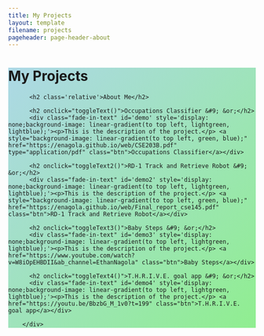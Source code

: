 ```yaml
---
title: My Projects
layout: template
filename: projects
pageheader: page-header-about
--- 
```

 
<div style='background-image: linear-gradient(to top left, lightgreen, lightblue);'>
          <h1 class="project-name">My Projects</h1>

          <h2 class='relative'>About Me</h2>
           
          <h2 onclick="toggleText()">Occupations Classifier &#9; &or;</h2>
          <div class="fade-in-text" id='demo' style='display: none;background-image: linear-gradient(to top left, lightgreen, lightblue);'><p>This is the description of the project.</p> <a style="background-image: linear-gradient(to top left, green, blue);" href="https://enagola.github.io/web/CSE203B.pdf" type="application/pdf" class="btn">Occupations Classifier</a></div>

          <h2 onclick="toggleText2()">RD-1 Track and Retrieve Robot &#9; &or;</h2>
          <div class="fade-in-text" id='demo2' style='display: none;background-image: linear-gradient(to top left, lightgreen, lightblue);'><p>This is the description of the project.</p> <a style="background-image: linear-gradient(to top left, green, blue);" href="https://enagola.github.io/web/Final_report_cse145.pdf" class="btn">RD-1 Track and Retrieve Robot</a></div>

          <h2 onclick="toggleText3()">Baby Steps &#9; &or;</h2>
          <div class="fade-in-text" id='demo3' style='display: none;background-image: linear-gradient(to top left, lightgreen, lightblue);'><p>This is the description of the project.</p> <a href="https://www.youtube.com/watch?v=W8iOpEHBDII&ab_channel=EthanNagola" class="btn">Baby Steps</a></div>

          <h2 onclick="toggleText4()">T.H.R.I.V.E. goal app &#9; &or;</h2>
          <div class="fade-in-text" id='demo4' style='display: none;background-image: linear-gradient(to top left, lightgreen, lightblue);'><p>This is the description of the project.</p> <a href="https://youtu.be/BbzbG_M_1v0?t=199" class="btn">T.H.R.I.V.E. goal app</a></div>

        </div>

